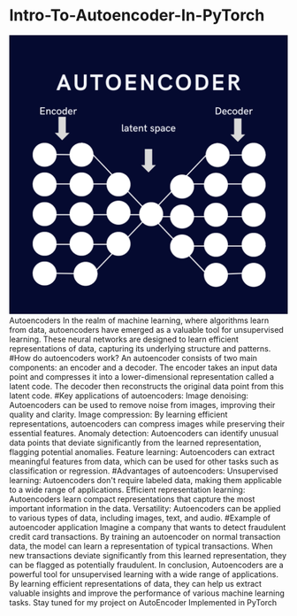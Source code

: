 # Intro-To-Autoencoder-In-PyTorch
![AUToencoder](https://github.com/Phantom1746a/Intro-To-Autoencoder-In-PyTorch/blob/main/AUToencoder.png)
Autoencoders In the realm of machine learning, where algorithms learn from data, autoencoders have emerged as a valuable tool for unsupervised learning. These neural networks are designed to learn efficient representations of data, capturing its underlying structure and patterns.
#How do autoencoders work?
An autoencoder consists of two main components: an encoder and a decoder. The encoder takes an input data point and compresses it into a lower-dimensional representation called a latent code. The decoder then reconstructs the original data point from this latent code.
#Key applications of autoencoders:
Image denoising: Autoencoders can be used to remove noise from images, improving their quality and clarity.
Image compression: By learning efficient representations, autoencoders can compress images while preserving their essential features.
Anomaly detection: Autoencoders can identify unusual data points that deviate significantly from the learned representation, flagging potential anomalies.
Feature learning: Autoencoders can extract meaningful features from data, which can be used for other tasks such as classification or regression.
#Advantages of autoencoders:
Unsupervised learning: Autoencoders don't require labeled data, making them applicable to a wide range of applications.
Efficient representation learning: Autoencoders learn compact representations that capture the most important information in the data.
Versatility: Autoencoders can be applied to various types of data, including images, text, and audio.
#Example of autoencoder application
Imagine a company that wants to detect fraudulent credit card transactions. By training an autoencoder on normal transaction data, the model can learn a representation of typical transactions. When new transactions deviate significantly from this learned representation, they can be flagged as potentially fraudulent.
In conclusion,
Autoencoders are a powerful tool for unsupervised learning with a wide range of applications. By learning efficient representations of data, they can help us extract valuable insights and improve the performance of various machine learning tasks.
Stay tuned for my project on AutoEncoder Implemented in PyTorch
